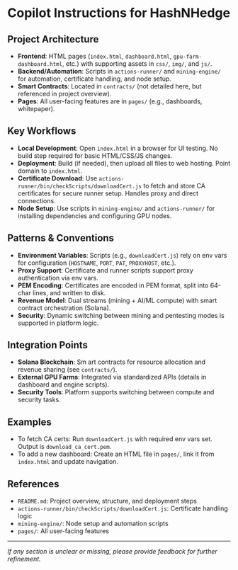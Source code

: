 # Copilot Instructions for HashNHedge

## Project Architecture
- **Frontend**: HTML pages (`index.html`, `dashboard.html`, `gpu-farm-dashboard.html`, etc.) with supporting assets in `css/`, `img/`, and `js/`.
- **Backend/Automation**: Scripts in `actions-runner/` and `mining-engine/` for automation, certificate handling, and node setup.
- **Smart Contracts**: Located in `contracts/` (not detailed here, but referenced in project overview).
- **Pages**: All user-facing features are in `pages/` (e.g., dashboards, whitepaper).

## Key Workflows
- **Local Development**: Open `index.html` in a browser for UI testing. No build step required for basic HTML/CSS/JS changes.
- **Deployment**: Build (if needed), then upload all files to web hosting. Point domain to `index.html`.
- **Certificate Download**: Use `actions-runner/bin/checkScripts/downloadCert.js` to fetch and store CA certificates for secure runner setup. Handles proxy and direct connections.
- **Node Setup**: Use scripts in `mining-engine/` and `actions-runner/` for installing dependencies and configuring GPU nodes.

## Patterns & Conventions
- **Environment Variables**: Scripts (e.g., `downloadCert.js`) rely on env vars for configuration (`HOSTNAME`, `PORT`, `PAT`, `PROXYHOST`, etc.).
- **Proxy Support**: Certificate and runner scripts support proxy authentication via env vars.
- **PEM Encoding**: Certificates are encoded in PEM format, split into 64-char lines, and written to disk.
- **Revenue Model**: Dual streams (mining + AI/ML compute) with smart contract orchestration (Solana).
- **Security**: Dynamic switching between mining and pentesting modes is supported in platform logic.

## Integration Points
- **Solana Blockchain**: Sm art contracts for resource allocation and revenue sharing (see `contracts/`).
- **External GPU Farms**: Integrated via standardized APIs (details in dashboard and engine scripts).
- **Security Tools**: Platform supports switching between compute and security tasks.

## Examples
- To fetch CA certs: Run `downloadCert.js` with required env vars set. Output is `download_ca_cert.pem`.
- To add a new dashboard: Create an HTML file in `pages/`, link it from `index.html` and update navigation.

## References
- `README.md`: Project overview, structure, and deployment steps
- `actions-runner/bin/checkScripts/downloadCert.js`: Certificate handling logic
- `mining-engine/`: Node setup and automation scripts
- `pages/`: All user-facing features

---
_If any section is unclear or missing, please provide feedback for further refinement._

